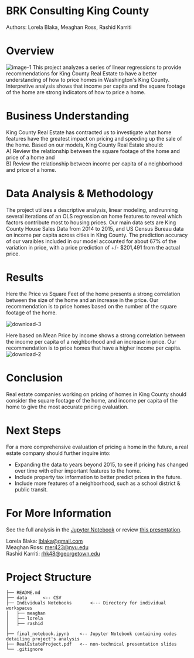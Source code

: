 # BRK Consulting King County
Authors: Lorela Blaka, Meaghan Ross, Rashid Karriti
# Overview
![image-1](https://www.google.com/url?sa=i&url=https%3A%2F%2Fwww.racialequityalliance.org%2Fjurisdictions%2Fking-county-washington%2F&psig=AOvVaw226mvfIU2d_588UXhlTU0N&ust=1630163489079000&source=images&cd=vfe&ved=0CAgQjRxqFwoTCIi03LG-0fICFQAAAAAdAAAAABAJ)
This project analyzes a series of linear regressions to provide recommendations for King County Real Estate to have a better understanding of how to price homes in Washington's King County. Interpretive analysis shows that income per capita and the square footage of the home are strong indicators of how to price a home.
# Business Understanding 
King County Real Estate has contracted us to investigate what home features have the greatest impact on pricing and speeding up the sale of the home. Based on our models, King County Real Estate should: <br />
A) Review the relationship between the square footage of the home and price of a home and <br />
B) Review the relationship between income per capita of a neighborhood and price of a home.<br />
# Data Analysis & Methodology
The project utilizes a descriptive analysis, linear modeling, and running several iterations of an OLS regression on home features to reveal which factors contribute most to housing prices.  Our main data sets are King County House Sales Data from 2014 to 2015, and US Census Bureau data on income per capita across cities in King County. The prediction accuracy of our varaibles included in our model accounted for about 67% of the variation in price, with a price prediction of +/- $201,491 from the actual price.
# Results
Here the Price vs Square Feet of the home presents a strong correlation between the size of the home and an increase in the price. Our recommendation is to price homes based on the number of the square footage of the home. <br />

![download-3](https://user-images.githubusercontent.com/82670256/131037456-12821660-d6db-47ff-b42f-60f2d6254107.png)

Here based on Mean Price by income shows a strong correlation between the income per capita of a neighborhood and an increase in price. Our recommendation is to price homes that have a higher income per capita. <br />
![download-2](https://user-images.githubusercontent.com/82670256/131037464-4f2eff4c-2c35-400f-ab1b-59b34500ef25.png)

# Conclusion 
Real estate companies working on pricing of homes in King County should consider the square footage of the home, and income per capita of the home to give the most accurate pricing evaluation.
# Next Steps
For a more comprehensive evaluation of pricing a home in the future, a real estate company should further inquire into:
- Expanding the data to years beyond 2015, to see if pricing has changed over time with other important features to the home.
- Include property tax information to better predict prices in the future.
- Include more features of a neighborhood, such as a school district & public transit.
# For More Information 
See the full analysis in the [Jupyter Notebook](https://github.com/lblaka/real-estate-project/blob/main/final_notebook.ipynb) or review [this presentation](https://www.google.com).

Lorela Blaka: lblaka@gmail.com <br />
Meaghan Ross: mer423@nyu.edu <br />
Rashid Karriti: rhk48@georgetown.edu <br />

# Project Structure 
```
├── README.md
├── data      <-- CSV 
├── Individuals Notebooks       <--- Directory for individual workspaces
│   ├── meaghan
│   ├── lorela
│   ├── rashid
│   
├── final_notebook.ipynb    <-- Jupyter Notebook containing codes detailing project's analysis 
├── RealEstateProject.pdf   <-- non-technical presentation slides
└── .gitignore
```

